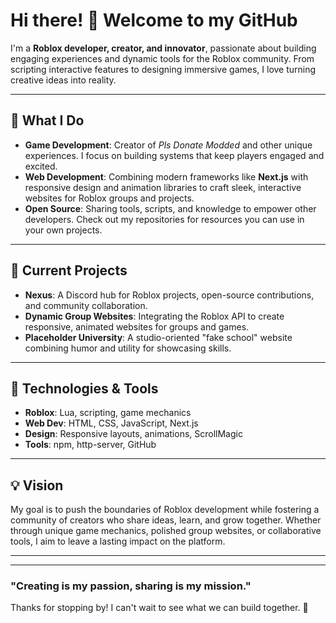 # Hi there! 👋 Welcome to my GitHub  

I'm a **Roblox developer, creator, and innovator**, passionate about building engaging experiences and dynamic tools for the Roblox community. From scripting interactive features to designing immersive games, I love turning creative ideas into reality.  

---

## 🚀 What I Do  
- **Game Development**: Creator of *Pls Donate Modded* and other unique experiences. I focus on building systems that keep players engaged and excited.  
- **Web Development**: Combining modern frameworks like **Next.js** with responsive design and animation libraries to craft sleek, interactive websites for Roblox groups and projects.  
- **Open Source**: Sharing tools, scripts, and knowledge to empower other developers. Check out my repositories for resources you can use in your own projects.  

---

## 🌟 Current Projects  
- **Nexus**: A Discord hub for Roblox projects, open-source contributions, and community collaboration.  
- **Dynamic Group Websites**: Integrating the Roblox API to create responsive, animated websites for groups and games.  
- **Placeholder University**: A studio-oriented "fake school" website combining humor and utility for showcasing skills.  

---

## 🔧 Technologies & Tools  
- **Roblox**: Lua, scripting, game mechanics  
- **Web Dev**: HTML, CSS, JavaScript, Next.js  
- **Design**: Responsive layouts, animations, ScrollMagic  
- **Tools**: npm, http-server, GitHub  

---

## 💡 Vision  
My goal is to push the boundaries of Roblox development while fostering a community of creators who share ideas, learn, and grow together. Whether through unique game mechanics, polished group websites, or collaborative tools, I aim to leave a lasting impact on the platform.  

---

---

### "Creating is my passion, sharing is my mission."  
Thanks for stopping by! I can't wait to see what we can build together. 🚀
